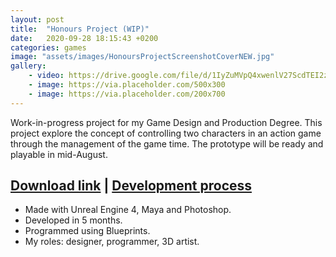 ```yaml
---
layout: post
title:  "Honours Project (WIP)"
date:   2020-09-28 18:15:43 +0200
categories: games
image: "assets/images/HonoursProjectScreenshotCoverNEW.jpg"
gallery: 
    - video: https://drive.google.com/file/d/1IyZuMVpQ4xwenlV27ScdTEI2zdHj2UmT/preview
    - image: https://via.placeholder.com/500x300
    - image: https://via.placeholder.com/200x700
---
```


Work-in-progress project for my Game Design and Production Degree. This project explore the concept of controlling two characters in an action game through the management of the game time. The prototype will be ready and playable in mid-August.  

[Download link](https://drive.google.com/open?id=17BO5ZDP-_ly-NHyFCzwilobFYQ_SFqw2) | [Development process](https://drive.google.com/open?id=1S0TPMUV3GOqJ-ycuRf-hgZWrctQDJ4h_)
----

- Made with Unreal Engine 4, Maya and Photoshop.
- Developed in 5 months.
- Programmed using Blueprints.
- My roles: designer, programmer, 3D artist.
